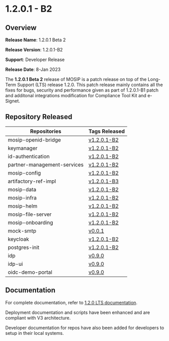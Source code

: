 # 1.2.0.1 - B2

## Overview

**Release Name**: 1.2.0.1 Beta 2

**Release Version**: 1.2.0.1-B2

**Support**: Developer Release

**Release Date**: 8-Jan 2023

The **1.2.0.1 Beta 2** release of MOSIP is a patch release on top of the Long-Term Support (LTS) release 1.2.0. This patch release mainly contains all the fixes for bugs, security and performance given as part of 1.2.0.1-B1 patch and additonal integrations modification for Compliance Tool Kit and e-Signet. 

## Repository Released

| **Repositories**            | **Tags Released**                                                              |
| --------------------------- | ------------------------------------------------------------------------------ |
| mosip-openid-bridge         | [v1.2.0.1-B2](https://github.com/mosip/mosip-openid-bridge/tree/v1.2.0.1-B2) |
| keymanager                  | [v1.2.0.1-B2](https://github.com/mosip/keymanager/tree/v1.2.0.1-B2) |
| id-authentication           | [v1.2.0.1-B2](https://github.com/mosip/id-authentication/tree/v1.2.0.1-B2) |
| partner-management-services | [v1.2.0.1-B2](https://github.com/mosip/partner-management-services/tree/v1.2.0.1-B2) |
| mosip-config                | [v1.2.0.1-B2](https://github.com/mosip/mosip-config/tree/v1.2.0.1-B2) |
| artifactory-ref-impl        | [v1.2.0.1-B3](https://github.com/mosip/artifactory-ref-impl/tree/v1.2.0.1-B3) |
| mosip-data                  | [v1.2.0.1-B2](https://github.com/mosip/mosip-data/tree/v1.2.0.1-B2) |
| mosip-infra                 | [v1.2.0.1-B2](https://github.com/mosip/mosip-infra/tree/v1.2.0.1-B2) |
| mosip-helm                  | [v1.2.0.1-B2](https://github.com/mosip/mosip-helm/tree/v1.2.0.1-B2) |
| mosip-file-server           | [v1.2.0.1-B2](https://github.com/mosip/mosip-file-server/tree/v1.2.0.1-B2) |
| mosip-onboarding            | [v1.2.0.1-B2](https://github.com/mosip/mosip-onboarding/tree/v1.2.0.1-B2) |
| mock-smtp                   | [v0.0.1](https://github.com/mosip/mock-smtp/tree/v0.0.1) |
| keycloak                    | [v1.2.0.1-B2](https://github.com/mosip/keymanager/tree/v1.2.0.1-B2)
| postgres-init               | [v1.2.0.1-B2](https://github.com/mosip/postgres-init/tree/release-1.2.0.1-B2) |
| idp                         | [v0.9.0](https://github.com/mosip/idp/tree/v0.9.0) |
| idp-ui                      | [v0.9.0](https://github.com/mosip/idp-ui/tree/v0.9.0) |
| oidc-demo-portal            | [v0.9.0](https://github.com/mosip/oidc-demo-portal/tree/v0.9.0) |


## Documentation

For complete documentation, refer to [1.2.0 LTS documentation](https://docs.mosip.io/1.2.0/).

Deployment documentation and scripts have been enhanced and are compliant with V3 architecture.

Developer documentation for repos have also been added for developers to setup in their local systems.

